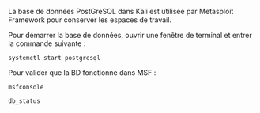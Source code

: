 La base de données PostGreSQL dans Kali est utilisée par Metasploit Framework pour conserver les espaces de travail.

Pour démarrer la base de données, ouvrir une fenêtre de terminal et entrer la commande suivante :

`systemctl start postgresql`

Pour valider que la BD fonctionne dans MSF :

`msfconsole`

`db_status`
